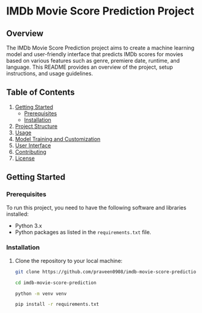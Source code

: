# IMDb Movie Score Prediction Project

## Overview

The IMDb Movie Score Prediction project aims to create a machine learning model and user-friendly interface that predicts IMDb scores for movies based on various features such as genre, premiere date, runtime, and language. This README provides an overview of the project, setup instructions, and usage guidelines.

## Table of Contents

1. [Getting Started](#getting-started)
    - [Prerequisites](#prerequisites)
    - [Installation](#installation)
2. [Project Structure](#project-structure)
3. [Usage](#usage)
4. [Model Training and Customization](#model-training-and-customization)
5. [User Interface](#user-interface)
6. [Contributing](#contributing)
7. [License](#license)

## Getting Started

### Prerequisites

To run this project, you need to have the following software and libraries installed:

- Python 3.x
- Python packages as listed in the `requirements.txt` file.

### Installation

1. Clone the repository to your local machine:

   ```bash
   git clone https://github.com/praveen0908/imdb-movie-score-prediction.git

   cd imdb-movie-score-prediction

   python -m venv venv

   pip install -r requirements.txt



